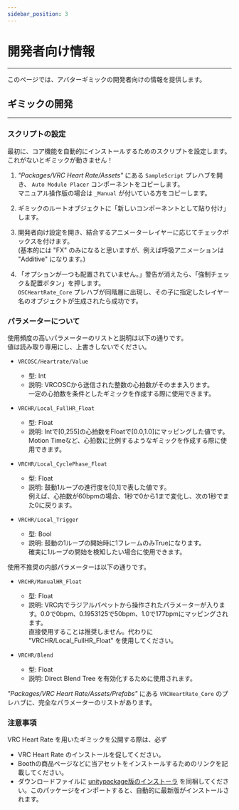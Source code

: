 ```yaml
---
sidebar_position: 3
---
```


# 開発者向け情報
---

このページでは、アバターギミックの開発者向けの情報を提供します。

## ギミックの開発
---

### スクリプトの設定
最初に、コア機能を自動的にインストールするためのスクリプトを設定します。これがないとギミックが動きません！  
1. *"Packages/VRC Heart Rate/Assets"* にある `SampleScript` プレハブを開き、 `Auto Module Placer` コンポーネントをコピーします。  
    マニュアル操作版の場合は `_Manual` が付いている方をコピーします。

1. ギミックのルートオブジェクトに「新しいコンポーネントとして貼り付け」します。

1. 開発者向け設定を開き、結合するアニメーターレイヤーに応じてチェックボックスを付けます。  
    (基本的には "FX" のみになると思いますが、例えば呼吸アニメーションは "Additive" になります。)

1. 「オプションが一つも配置されていません。」警告が消えたら、「強制チェック＆配置ボタン」を押します。  
    `OSCHeartRate_Core` プレハブが同階層に出現し、その子に指定したレイヤー名のオブジェクトが生成されたら成功です。

### パラメーターについて
使用頻度の高いパラメーターのリストと説明は以下の通りです。  
値は読み取り専用にし、上書きしないでください。

- `VRCOSC/Heartrate/Value`
  - 型: Int
  - 説明: VRCOSCから送信された整数の心拍数がそのまま入ります。  
    一定の心拍数を条件としたギミックを作成する際に使用できます。

- `VRCHR/Local_FullHR_Float`
  - 型: Float
  - 説明: Intで[0,255]の心拍数をFloatで[0.0,1.0]にマッピングした値です。  
    Motion Timeなど、心拍数に比例するようなギミックを作成する際に使用できます。

- `VRCHR/Local_CyclePhase_Float`
  - 型: Float
  - 説明: 鼓動1ループの進行度を[0,1]で表した値です。  
    例えば、心拍数が60bpmの場合、1秒で0から1まで変化し、次の1秒でまた0に戻ります。

- `VRCHR/Local_Trigger`
  - 型: Bool
  - 説明: 鼓動の1ループの開始時に1フレームのみTrueになります。  
    確実に1ループの開始を検知したい場合に使用できます。

使用不推奨の内部パラメーターは以下の通りです。

- `VRCHR/ManualHR_Float`
  - 型: Float
  - 説明: VRC内でラジアルパペットから操作されたパラメーターが入ります。0.0で0bpm、0.1953125で50bpm、1.0で177bpmにマッピングされます。  
    直接使用することは推奨しません。代わりに "VRCHR/Local_FullHR_Float" を使用してください。

- `VRCHR/Blend`
  - 型: Float
  - 説明: Direct Blend Tree を有効化するために使用されます。

*"Packages/VRC Heart Rate/Assets/Prefabs"* にある `VRCHeartRate_Core` のプレハブに、完全なパラメーターのリストがあります。

### 注意事項
VRC Heart Rate を用いたギミックを公開する際は、必ず
- VRC Heart Rate のインストールを促してください。
- Boothの商品ページなどに当アセットをインストールするためのリンクを記載してください。
- ダウンロードファイルに [unitypackage版のインストーラ](/file/VRC%20Heart%20Rate%20Installer.unitypackage) を同梱してください。このパッケージをインポートすると、自動的に最新版がインストールされます。